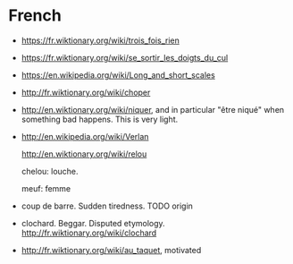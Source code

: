 # French

-   <https://fr.wiktionary.org/wiki/trois_fois_rien>

-   <https://fr.wiktionary.org/wiki/se_sortir_les_doigts_du_cul>

-   <https://en.wikipedia.org/wiki/Long_and_short_scales>

-   <http://fr.wiktionary.org/wiki/choper>

-   <http://en.wiktionary.org/wiki/niquer>, and in particular "être niqué" when something bad happens. This is very light.

-   <http://en.wikipedia.org/wiki/Verlan>

    <http://en.wiktionary.org/wiki/relou>

    chelou: louche.

    meuf: femme

-   coup de barre. Sudden tiredness. TODO origin

-   clochard. Beggar. Disputed etymology. <http://fr.wiktionary.org/wiki/clochard>

-   <http://fr.wiktionary.org/wiki/au_taquet>, motivated
